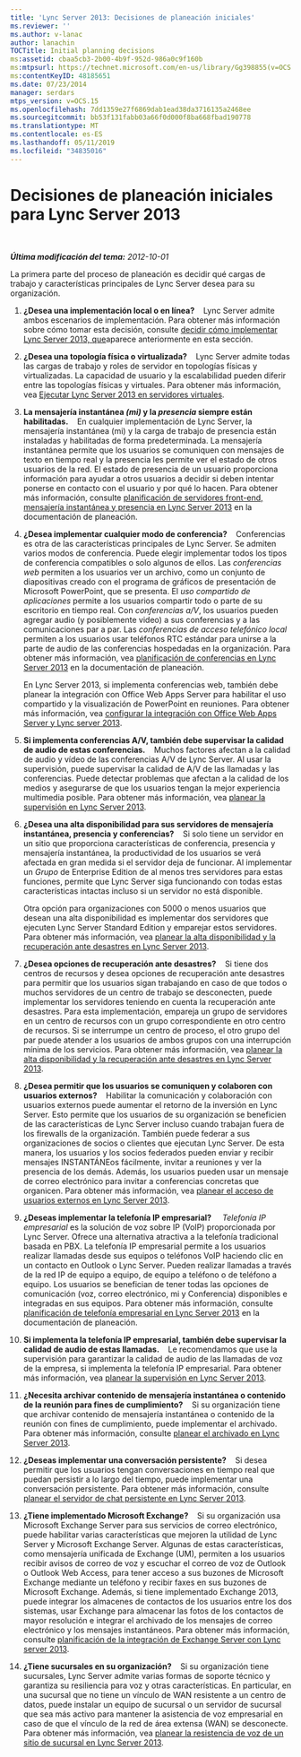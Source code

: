 ```yaml
---
title: 'Lync Server 2013: Decisiones de planeación iniciales'
ms.reviewer: ''
ms.author: v-lanac
author: lanachin
TOCTitle: Initial planning decisions
ms:assetid: cbaa5cb3-2b00-4b9f-952d-986a0c9f160b
ms:mtpsurl: https://technet.microsoft.com/en-us/library/Gg398855(v=OCS.15)
ms:contentKeyID: 48185651
ms.date: 07/23/2014
manager: serdars
mtps_version: v=OCS.15
ms.openlocfilehash: 7dd1359e27f6869dab1ead38da3716135a2468ee
ms.sourcegitcommit: bb53f131fabb03a66f0d000f8ba668fbad190778
ms.translationtype: MT
ms.contentlocale: es-ES
ms.lasthandoff: 05/11/2019
ms.locfileid: "34835016"
---
```

<div data-xmlns="http://www.w3.org/1999/xhtml">

<div class="topic" data-xmlns="http://www.w3.org/1999/xhtml" data-msxsl="urn:schemas-microsoft-com:xslt" data-cs="http://msdn.microsoft.com/en-us/">

<div data-asp="http://msdn2.microsoft.com/asp">

# <a name="initial-planning-decisions-for-lync-server-2013"></a>Decisiones de planeación iniciales para Lync Server 2013

</div>

<div id="mainSection">

<div id="mainBody">

<span> </span>

_**Última modificación del tema:** 2012-10-01_

La primera parte del proceso de planeación es decidir qué cargas de trabajo y características principales de Lync Server desea para su organización.

1.  **¿Desea una implementación local o en línea?**    Lync Server admite ambos escenarios de implementación. Para obtener más información sobre cómo tomar esta decisión, consulte [decidir cómo implementar Lync Server 2013, que](lync-server-2013-deciding-how-to-deploy-microsoft-lync.md)aparece anteriormente en esta sección.

2.  **¿Desea una topología física o virtualizada?**    Lync Server admite todas las cargas de trabajo y roles de servidor en topologías físicas y virtualizadas. La capacidad de usuario y la escalabilidad pueden diferir entre las topologías físicas y virtuales. Para obtener más información, vea [Ejecutar Lync Server 2013 en servidores virtuales](lync-server-2013-running-lync-server-on-virtual-servers.md).

3.  **La mensajería instantánea *(mi)* y la *presencia* siempre están habilitadas.**    En cualquier implementación de Lync Server, la mensajería instantánea (mi) y la carga de trabajo de presencia están instaladas y habilitadas de forma predeterminada. La mensajería instantánea permite que los usuarios se comuniquen con mensajes de texto en tiempo real y la presencia les permite ver el estado de otros usuarios de la red. El estado de presencia de un usuario proporciona información para ayudar a otros usuarios a decidir si deben intentar ponerse en contacto con el usuario y por qué lo hacen. Para obtener más información, consulte [planificación de servidores front-end, mensajería instantánea y presencia en Lync Server 2013](lync-server-2013-planning-for-front-end-servers-instant-messaging-and-presence.md) en la documentación de planeación.

4.  **¿Desea implementar cualquier modo de conferencia?**    Conferencias es otra de las características principales de Lync Server. Se admiten varios modos de conferencia. Puede elegir implementar todos los tipos de conferencia compatibles o solo algunos de ellos. Las *conferencias web* permiten a los usuarios ver un archivo, como un conjunto de diapositivas creado con el programa de gráficos de presentación de Microsoft PowerPoint, que se presenta. El *uso compartido de aplicaciones* permite a los usuarios compartir todo o parte de su escritorio en tiempo real. Con *conferencias a/V*, los usuarios pueden agregar audio (y posiblemente video) a sus conferencias y a las comunicaciones par a par. Las *conferencias de acceso telefónico local* permiten a los usuarios usar teléfonos RTC estándar para unirse a la parte de audio de las conferencias hospedadas en la organización. Para obtener más información, vea [planificación de conferencias en Lync Server 2013](lync-server-2013-planning-for-conferencing.md) en la documentación de planeación.
    
    En Lync Server 2013, si implementa conferencias web, también debe planear la integración con Office Web Apps Server para habilitar el uso compartido y la visualización de PowerPoint en reuniones. Para obtener más información, vea [configurar la integración con Office Web Apps Server y Lync server 2013](lync-server-2013-enabling-office-web-apps-server-and-lync-server-2013.md).

5.  **Si implementa conferencias A/V, también debe supervisar la calidad de audio de estas conferencias.**    Muchos factores afectan a la calidad de audio y vídeo de las conferencias A/V de Lync Server. Al usar la supervisión, puede supervisar la calidad de A/V de las llamadas y las conferencias. Puede detectar problemas que afectan a la calidad de los medios y asegurarse de que los usuarios tengan la mejor experiencia multimedia posible. Para obtener más información, vea [planear la supervisión en Lync Server 2013](lync-server-2013-planning-for-monitoring.md).

6.  **¿Desea una alta disponibilidad para sus servidores de mensajería instantánea, presencia y conferencias?**    Si solo tiene un servidor en un sitio que proporciona características de conferencia, presencia y mensajería instantánea, la productividad de los usuarios se verá afectada en gran medida si el servidor deja de funcionar. Al implementar un *Grupo* de Enterprise Edition de al menos tres servidores para estas funciones, permite que Lync Server siga funcionando con todas estas características intactas incluso si un servidor no está disponible.
    
    Otra opción para organizaciones con 5000 o menos usuarios que desean una alta disponibilidad es implementar dos servidores que ejecuten Lync Server Standard Edition y emparejar estos servidores. Para obtener más información, vea [planear la alta disponibilidad y la recuperación ante desastres en Lync Server 2013](lync-server-2013-planning-for-high-availability-and-disaster-recovery.md).

7.  **¿Desea opciones de recuperación ante desastres?**    Si tiene dos centros de recursos y desea opciones de recuperación ante desastres para permitir que los usuarios sigan trabajando en caso de que todos o muchos servidores de un centro de trabajo se desconecten, puede implementar los servidores teniendo en cuenta la recuperación ante desastres. Para esta implementación, empareja un grupo de servidores en un centro de recursos con un grupo correspondiente en otro centro de recursos. Si se interrumpe un centro de proceso, el otro grupo del par puede atender a los usuarios de ambos grupos con una interrupción mínima de los servicios. Para obtener más información, vea [planear la alta disponibilidad y la recuperación ante desastres en Lync Server 2013](lync-server-2013-planning-for-high-availability-and-disaster-recovery.md).

8.  **¿Desea permitir que los usuarios se comuniquen y colaboren con usuarios externos?**    Habilitar la comunicación y colaboración con usuarios externos puede aumentar el retorno de la inversión en Lync Server. Esto permite que los usuarios de su organización se beneficien de las características de Lync Server incluso cuando trabajan fuera de los firewalls de la organización. También puede federar a sus organizaciones de socios o clientes que ejecutan Lync Server. De esta manera, los usuarios y los socios federados pueden enviar y recibir mensajes INSTANTÁNEos fácilmente, invitar a reuniones y ver la presencia de los demás. Además, los usuarios pueden usar un mensaje de correo electrónico para invitar a conferencias concretas que organicen. Para obtener más información, vea [planear el acceso de usuarios externos en Lync Server 2013](lync-server-2013-planning-for-external-user-access.md).

9.  **¿Deseas implementar la telefonía IP empresarial?**     *Telefonía IP empresarial* es la solución de voz sobre IP (VoIP) proporcionada por Lync Server. Ofrece una alternativa atractiva a la telefonía tradicional basada en PBX. La telefonía IP empresarial permite a los usuarios realizar llamadas desde sus equipos o teléfonos VoIP haciendo clic en un contacto en Outlook o Lync Server. Pueden realizar llamadas a través de la red IP de equipo a equipo, de equipo a teléfono o de teléfono a equipo. Los usuarios se benefician de tener todas las opciones de comunicación (voz, correo electrónico, mi y Conferencia) disponibles e integradas en sus equipos. Para obtener más información, consulte [planificación de telefonía empresarial en Lync Server 2013](lync-server-2013-planning-for-enterprise-voice.md) en la documentación de planeación.

10. **Si implementa la telefonía IP empresarial, también debe supervisar la calidad de audio de estas llamadas.**    Le recomendamos que use la supervisión para garantizar la calidad de audio de las llamadas de voz de la empresa, si implementa la telefonía IP empresarial. Para obtener más información, vea [planear la supervisión en Lync Server 2013](lync-server-2013-planning-for-monitoring.md).

11. **¿Necesita archivar contenido de mensajería instantánea o contenido de la reunión para fines de cumplimiento?**    Si su organización tiene que archivar contenido de mensajería instantánea o contenido de la reunión con fines de cumplimiento, puede implementar el archivado. Para obtener más información, consulte [planear el archivado en Lync Server 2013](lync-server-2013-planning-for-archiving.md).

12. **¿Deseas implementar una conversación persistente?**    Si desea permitir que los usuarios tengan conversaciones en tiempo real que puedan persistir a lo largo del tiempo, puede implementar una conversación persistente. Para obtener más información, consulte [planear el servidor de chat persistente en Lync Server 2013](lync-server-2013-planning-for-persistent-chat-server.md).

13. **¿Tiene implementado Microsoft Exchange?**    Si su organización usa Microsoft Exchange Server para sus servicios de correo electrónico, puede habilitar varias características que mejoren la utilidad de Lync Server y Microsoft Exchange Server. Algunas de estas características, como mensajería unificada de Exchange (UM), permiten a los usuarios recibir avisos de correo de voz y escuchar el correo de voz de Outlook o Outlook Web Access, para tener acceso a sus buzones de Microsoft Exchange mediante un teléfono y recibir faxes en sus buzones de Microsoft Exchange. Además, si tiene implementado Exchange 2013, puede integrar los almacenes de contactos de los usuarios entre los dos sistemas, usar Exchange para almacenar las fotos de los contactos de mayor resolución e integrar el archivado de los mensajes de correo electrónico y los mensajes instantáneos. Para obtener más información, consulte [planificación de la integración de Exchange Server con Lync server 2013](lync-server-2013-planning-for-exchange-server-integration.md).

14. **¿Tiene sucursales en su organización?**    Si su organización tiene sucursales, Lync Server admite varias formas de soporte técnico y garantiza su resiliencia para voz y otras características. En particular, en una sucursal que no tiene un vínculo de WAN resistente a un centro de datos, puede instalar un equipo de sucursal o un servidor de sucursal que sea más activo para mantener la asistencia de voz empresarial en caso de que el vínculo de la red de área extensa (WAN) se desconecte. Para obtener más información, vea [planear la resistencia de voz de un sitio de sucursal en Lync Server 2013](lync-server-2013-planning-for-branch-site-voice-resiliency.md).

</div>

<span> </span>

</div>

</div>

</div>

